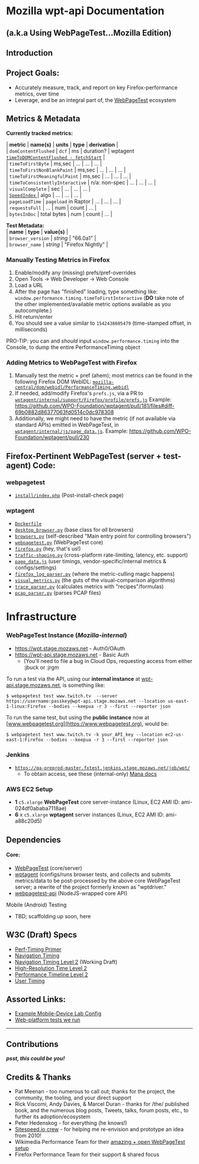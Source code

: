 # Mozilla wpt-api Documentation
## (a.k.a Using WebPageTest...Mozilla Edition)

## Introduction
## Project Goals:
* Accurately measure, track, and report on key Firefox-performance metrics, over time
* Leverage, and be an integral part of, the [WebPageTest](https://www.webpagetest.org/) ecosystem

## Metrics & Metadata    

**Currently tracked metrics:**  

|        **metric**     | **name(s)** | **units** | **type** |  **derivation** |  
| ```domContentFlushed``` | ```dcf``` | ms | duration? | wptagent [```timeToDOMContentFlushed - fetchStart```](https://github.com/WPO-Foundation/wptagent/pull/230/files) |    
| ```timeToFirstByte``` | ms,sec | ... | ... | ... |  
| ```timeToFirstNonBlankPaint``` | ms,sec | ... | ... | ... |  
| ```timeToFirstMeaningfulPaint``` | ms,sec | ... | ... | ... |  
| ```timeToConsistentlyInteractive``` | n/a: non-spec | ... | ... | ... |  
| ```visualComplete``` | sec | ... | ... | ... |  
| [ ```SpeedIndex``` ](https://sites.google.com/a/webpagetest.org/docs/using-webpagetest/metrics/speed-index) | algo | ... | ... | ... |   
| ```pageLoadTime``` | ```pageload``` in Raptor | ... | ... | ... |  
| ```requestsFull``` |  ... | num | count | ... |  
| ```bytesInDoc``` | total bytes | num | count | ... | 

**Test Metadata:**  
|         **name**          | **type** | **value(s)** |  
| ```browser_version``` | _string_  |  "66.0a1" |   
| ```browser_name``` | _string_ | "Firefox Nightly" |  

### Manually Testing Metrics in Firefox
1. Enable/modify any (missing) prefs/pref-overrides
2. Open Tools -> Web Developer -> Web Console
3. Load a URL
4. After the page has "finished" loading, type something like: ```window.performance.timing.timeToFirstInteractive``` (**DO** take note of the other implemented/available metric options available as you autocomplete.)
5. Hit return/enter
6. You should see a value similar to ```1542438605479``` (time-stamped offset, in milliseconds)

PRO-TIP: you can and *should* input ```window.performance.timing``` into the Console, to dump the entire PerformanceTiming object

### Adding Metrics to WebPageTest with Firefox
1. Manually test the metric + pref (ahem); most metrics can be found in the following Firefox DOM WebIDL:  [```mozilla-central/dom/webidl/PerformanceTiming.webidl```](https://hg.mozilla.org/mozilla-central/file/tip/dom/webidl/PerformanceTiming.webidl)
2. If needed, add/modify Firefox's `prefs.js`, via a PR to  [```wptagent/internal/support/Firefox/profile/prefs.js```](https://github.com/WPO-Foundation/wptagent/blob/3f2128a9815838f462187b870be3c666ebd13d95/internal/support/Firefox/profile/prefs.js)
  Example: https://github.com/WPO-Foundation/wptagent/pull/181/files#diff-69b0882d86377063fd0514c0dc978308
3. Additionally, we might need to have the metric (if not available via standard APIs) emitted in WebPageTest, in [```wptagent/internal/js/page_data.js```](https://github.com/WPO-Foundation/wptagent/blob/3f2128a9815838f462187b870be3c666ebd13d95/internal/js/page_data.js#L27).
Example: https://github.com/WPO-Foundation/wptagent/pull/230

## Firefox-Pertinent WebPageTest (server + test-agent) Code:

### webpagetest ###
* [```install/index.php```](https://github.com/WPO-Foundation/webpagetest/blob/53590782310e26654fd068bd1431667305b6443d/www/install/index.php) (Post-install-check page)
###  wptagent
* [```Dockerfile```](https://github.com/WPO-Foundation/wptagent/blob/3f2128a9815838f462187b870be3c666ebd13d95/Dockerfile)
* [```desktop_browser.py```](https://github.com/WPO-Foundation/wptagent/blob/3f2128a9815838f462187b870be3c666ebd13d95/internal/desktop_browser.py) (base class for _all_ browsers)
* [```browsers.py```](https://github.com/WPO-Foundation/wptagent/blob/3f2128a9815838f462187b870be3c666ebd13d95/internal/browsers.py) (self-described "Main entry point for controlling browsers")
* [```webpagetest.py```](https://github.com/WPO-Foundation/wptagent/blob/3f2128a9815838f462187b870be3c666ebd13d95/internal/webpagetest.py) (WebPageTest core)
* [```firefox.py```](https://github.com/WPO-Foundation/wptagent/blob/master/internal/firefox.py) (hey, that's us!)
* [```traffic-shaping.py```](https://github.com/WPO-Foundation/wptagent/blob/master/internal/traffic_shaping.py) (cross-platform rate-limiting, latency, etc. support)
* [```page_data.js```](https://github.com/WPO-Foundation/wptagent/blob/3f2128a9815838f462187b870be3c666ebd13d95/internal/js/page_data.js) (user timings, vendor-specific/internal metrics & configs/settings)
* [```firefox_log_parser.py```](https://github.com/WPO-Foundation/wptagent/blob/3f2128a9815838f462187b870be3c666ebd13d95/internal/support/firefox_log_parser.py) (where the metric-culling magic happens)
* [```visual_metrics.py```](https://github.com/WPO-Foundation/wptagent/blob/3f2128a9815838f462187b870be3c666ebd13d95/internal/support/visualmetrics.py) (the guts of the visual-comparison algorithms)
* [```trace_parser.py```](https://github.com/WPO-Foundation/wptagent/blob/3f2128a9815838f462187b870be3c666ebd13d95/internal/support/trace_parser.py) (calculates metrics with "recipes"/formulas)
* [```pcap_parser.py```](https://github.com/WPO-Foundation/wptagent/blob/3f2128a9815838f462187b870be3c666ebd13d95/internal/support/pcap-parser.py) (parses PCAP files)

# Infrastructure
### WebPageTest Instance (*Mozilla-internal*)
* https://wpt.stage.mozaws.net - Auth0/OAuth
* https://wpt-api.stage.mozaws.net - Basic Auth
   * (You'll need to file a bug in Cloud Ops, requesting access from either :jbuck or :jrgm

To run a test via the API, using our **internal instance** at [wpt-api.stage.mozaws.net](https://wpt-api.stage.mozaws.net/), is something like:  
```
$ webpagetest test www.twitch.tv  --server https://username:passkey@wpt-api.stage.mozaws.net --location us-east-1-linux:Firefox --bodies --keepua -r 3 --first --reporter json
```

To run the same test, but using the **public instance** now at [www.webpagetest.org](https://www.webpagetest.org), would be:

```
$ webpagetest test www.twitch.tv -k your_API_key --location ec2-us-east-1:Firefox --bodies --keepua -r 3 --first --reporter json
```

### Jenkins
* [```https://qa-preprod-master.fxtest.jenkins.stage.mozaws.net/job/wpt/```](https://qa-preprod-master.fxtest.jenkins.stage.mozaws.net/job/wpt/)
   * To obtain access, see these (internal-only) [Mana docs](https://mana.mozilla.org/wiki/display/TestEngineering/qa-preprod-master.fxtest.jenkins.stage.mozaws.net)

### AWS EC2 Setup
* **1** ```c5.xlarge``` __WebPageTest__ core server-instance (Linux, EC2 AMI ID: ami-024df0ababa7118ae)
* **6** x ```c5.xlarge``` __wptagent__ server instances (Linux, EC2 AMI ID: ami-a88c20d5)

## Dependencies
#### Core:
* [WebPageTest](https://github.com/WPO-Foundation/webpagetest/blob/master/README.md) (core/server)
* [wptagent](https://github.com/WPO-Foundation/wptagent/blob/master/README.md) (configs/runs browser tests, and collects and submits metrics/data to be post-processed by the above core WebPageTest server; a rewrite of the project formerly known as "wptdriver."
* [webpagetest-api](https://github.com/marcelduran/webpagetest-api/blob/master/README.md) (NodeJS-wrapped core API)

Mobile (Android) Testing
* TBD; scaffolding up soon, here

## W3C (Draft) Specs

* [Perf-Timing Primer](https://w3c.github.io/perf-timing-primer/)
* [Navigation Timing](https://www.w3.org/TR/navigation-timing/)
* [Navigation Timing Level 2](https://www.w3.org/TR/navigation-timing-2/) (Working Draft)
* [High-Resolution Time Level 2](https://www.w3.org/TR/hr-time-2/)
* [Performance Timeline Level 2](https://www.w3.org/TR/performance-timeline-2/)
* [User Timing](https://www.w3.org/TR/user-timing/)

## Assorted Links:
* [Example Mobile-Device Lab Config](https://github.com/WPO-Foundation/webpagetest-docs/blob/2db35b31fe1c992c02650a5b401f7ed208d8fa27/user/Private%20Instances/mobile/example.md)
* [Web-platform tests we run](https://github.com/web-platform-tests/wpt/tree/744325921ba52791bc8db1b45d2aed097577753a/navigation-timing)
***

## Contributions
***psst, this could be you!***

## Credits & Thanks
* Pat Meenan - too numerous to call out; thanks for the project, the community, the tooling, and your direct support
* Rick Viscomi, Andy Davies, & Marcel Duran - thanks for /the/ published book, and the numerous blog posts, Tweets, talks, forum posts, etc., to further its adoption/ecosystem
* Peter Hedenskog - for everything (he knows!)
* [Sitespeed.io crew](https://www.sitespeed.io/) - for helping me re-envision and prototype an idea from 2010!
* Wikimedia Performance Team for their [amazing + open WebPageTest setup](https://wikitech.wikimedia.org/wiki/Performance)
* Firefox Performance Team for their support & shared focus
